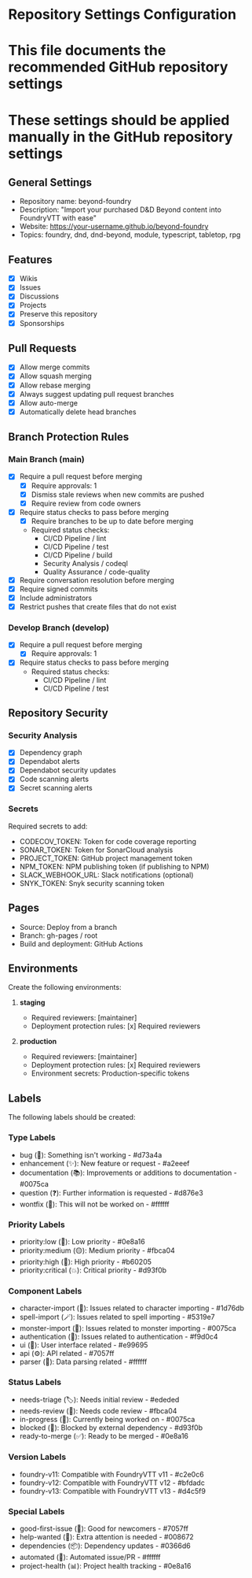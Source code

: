 # Repository Settings Configuration
# This file documents the recommended GitHub repository settings
# These settings should be applied manually in the GitHub repository settings

## General Settings
- Repository name: beyond-foundry
- Description: "Import your purchased D&D Beyond content into FoundryVTT with ease"
- Website: https://your-username.github.io/beyond-foundry
- Topics: foundry, dnd, dnd-beyond, module, typescript, tabletop, rpg

## Features
- [x] Wikis
- [x] Issues  
- [x] Discussions
- [x] Projects
- [x] Preserve this repository
- [x] Sponsorships

## Pull Requests
- [x] Allow merge commits
- [x] Allow squash merging
- [x] Allow rebase merging
- [x] Always suggest updating pull request branches
- [x] Allow auto-merge
- [x] Automatically delete head branches

## Branch Protection Rules

### Main Branch (main)
- [x] Require a pull request before merging
  - [x] Require approvals: 1
  - [x] Dismiss stale reviews when new commits are pushed
  - [x] Require review from code owners
- [x] Require status checks to pass before merging
  - [x] Require branches to be up to date before merging
  - Required status checks:
    - CI/CD Pipeline / lint
    - CI/CD Pipeline / test  
    - CI/CD Pipeline / build
    - Security Analysis / codeql
    - Quality Assurance / code-quality
- [x] Require conversation resolution before merging
- [x] Require signed commits
- [x] Include administrators
- [x] Restrict pushes that create files that do not exist

### Develop Branch (develop)
- [x] Require a pull request before merging
  - [x] Require approvals: 1
- [x] Require status checks to pass before merging
  - Required status checks:
    - CI/CD Pipeline / lint
    - CI/CD Pipeline / test

## Repository Security

### Security Analysis
- [x] Dependency graph
- [x] Dependabot alerts
- [x] Dependabot security updates
- [x] Code scanning alerts
- [x] Secret scanning alerts

### Secrets
Required secrets to add:
- CODECOV_TOKEN: Token for code coverage reporting
- SONAR_TOKEN: Token for SonarCloud analysis
- PROJECT_TOKEN: GitHub project management token
- NPM_TOKEN: NPM publishing token (if publishing to NPM)
- SLACK_WEBHOOK_URL: Slack notifications (optional)
- SNYK_TOKEN: Snyk security scanning token

## Pages
- Source: Deploy from a branch
- Branch: gh-pages / root
- Build and deployment: GitHub Actions

## Environments
Create the following environments:
1. **staging**
   - Required reviewers: [maintainer]
   - Deployment protection rules: [x] Required reviewers
   
2. **production**  
   - Required reviewers: [maintainer]
   - Deployment protection rules: [x] Required reviewers
   - Environment secrets: Production-specific tokens

## Labels
The following labels should be created:

### Type Labels
- bug (🐛): Something isn't working - #d73a4a
- enhancement (✨): New feature or request - #a2eeef  
- documentation (📚): Improvements or additions to documentation - #0075ca
- question (❓): Further information is requested - #d876e3
- wontfix (🚫): This will not be worked on - #ffffff

### Priority Labels  
- priority:low (🔵): Low priority - #0e8a16
- priority:medium (🟡): Medium priority - #fbca04
- priority:high (🔴): High priority - #b60205
- priority:critical (💥): Critical priority - #d93f0b

### Component Labels
- character-import (👤): Issues related to character importing - #1d76db
- spell-import (🪄): Issues related to spell importing - #5319e7
- monster-import (🐲): Issues related to monster importing - #0075ca
- authentication (🔐): Issues related to authentication - #f9d0c4
- ui (🎨): User interface related - #e99695
- api (⚙️): API related - #7057ff
- parser (🔧): Data parsing related - #ffffff

### Status Labels
- needs-triage (🏷️): Needs initial review - #ededed
- needs-review (👀): Needs code review - #fbca04
- in-progress (🚧): Currently being worked on - #0075ca
- blocked (🚫): Blocked by external dependency - #d93f0b
- ready-to-merge (✅): Ready to be merged - #0e8a16

### Version Labels
- foundry-v11: Compatible with FoundryVTT v11 - #c2e0c6
- foundry-v12: Compatible with FoundryVTT v12 - #bfdadc
- foundry-v13: Compatible with FoundryVTT v13 - #d4c5f9

### Special Labels
- good-first-issue (🌱): Good for newcomers - #7057ff
- help-wanted (🤝): Extra attention is needed - #008672
- dependencies (📦): Dependency updates - #0366d6
- automated (🤖): Automated issue/PR - #ffffff
- project-health (📊): Project health tracking - #0e8a16
